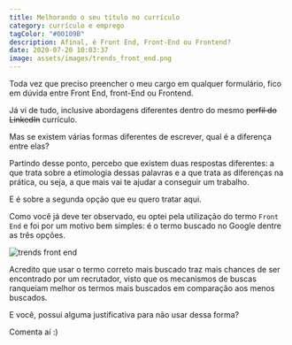 ```yaml
---
title: Melhorando o seu título no currículo
category: currículo e emprego
tagColor: "#00109B"
description: Afinal, é Front End, Front-End ou Frontend?
date: 2020-07-20 10:03:37
image: assets/images/trends_front_end.png
---
```

Toda vez que preciso preencher o meu cargo em qualquer formulário, fico em dúvida entre Front End, front-End ou Frontend.

Já vi de tudo, inclusive abordagens diferentes dentro do mesmo ~~perfil do LinkedIn~~ currículo.

Mas se existem várias formas diferentes de escrever, qual é a diferença entre elas?

Partindo desse ponto, percebo que existem duas respostas diferentes: a que trata sobre a etimologia dessas palavras e a que trata as diferenças na prática, ou seja, a que mais vai te ajudar a conseguir um trabalho.

E é sobre a segunda opção que eu quero tratar aqui.

Como você já deve ter observado, eu optei pela utilização do termo `Front End` e foi por um motivo bem simples: é o termo buscado no Google dentre as três opções.

![trends front end](assets/images/trends_front_end.png "trends front end")

Acredito que usar o termo correto mais buscado traz mais chances de ser encontrado por um recrutador, visto que os mecanismos de buscas ranqueiam melhor os termos mais buscados em comparação aos menos buscados.

E você, possui alguma justificativa para não usar dessa forma?

Comenta aí :)